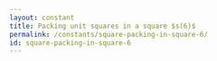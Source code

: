 ```yaml
---
layout: constant
title: Packing unit squares in a square $s(6)$
permalink: /constants/square-packing-in-square-6/
id: square-packing-in-square-6
---
```

